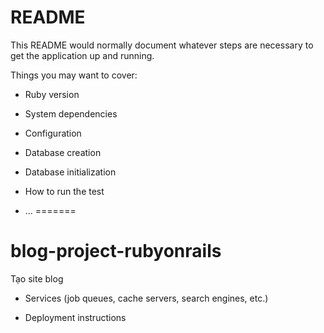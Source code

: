 # README

This README would normally document whatever steps are necessary to get the
application up and running.

Things you may want to cover:

* Ruby version

* System dependencies

* Configuration

* Database creation

* Database initialization

* How to run the test 
*  ...
=======
# blog-project-rubyonrails
Tạo site blog 

* Services (job queues, cache servers, search engines, etc.)

* Deployment instructions

